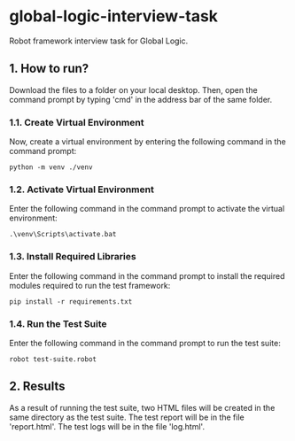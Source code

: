 # global-logic-interview-task
Robot framework interview task for Global Logic.

## 1. How to run?
Download the files to a folder on your local desktop. Then, open the command prompt by typing 'cmd' in the address bar of the same folder. 

### 1.1. Create Virtual Environment
Now, create a virtual environment by entering the following command in the command prompt:
```
python -m venv ./venv
```

### 1.2. Activate Virtual Environment
Enter the following command in the command prompt to activate the virtual environment:
```
.\venv\Scripts\activate.bat
```

### 1.3. Install Required Libraries
Enter the following command in the command prompt to install the required modules required to run the test framework:
```
pip install -r requirements.txt
```

### 1.4. Run the Test Suite
Enter the following command in the command prompt to run the test suite:
```
robot test-suite.robot
```

## 2. Results
As a result of running the test suite, two HTML files will be created in the same directory as the test suite.
The test report will be in the file 'report.html'.
The test logs will be in the file 'log.html'.
